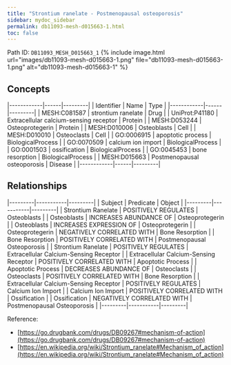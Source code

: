 ```yaml
---
title: "Strontium ranelate - Postmenopausal osteoporosis"
sidebar: mydoc_sidebar
permalink: db11093-mesh-d015663-1.html
toc: false 
---
```



Path ID: `DB11093_MESH_D015663_1`
{% include image.html url="images/db11093-mesh-d015663-1.png" file="db11093-mesh-d015663-1.png" alt="db11093-mesh-d015663-1" %}

## Concepts

|------------|------|---------|
| Identifier | Name | Type    |
|------------|------|---------|
| MESH:C081587 | strontium ranelate | Drug |
| UniProt:P41180 | Extracellular calcium-sensing receptor | Protein |
| MESH:D053244 | Osteoprotegerin | Protein |
| MESH:D010006 | Osteoblasts | Cell |
| MESH:D010010 | Osteoclasts | Cell |
| GO:0006915 | apoptotic process | BiologicalProcess |
| GO:0070509 | calcium ion import | BiologicalProcess |
| GO:0001503 | ossification | BiologicalProcess |
| GO:0045453 | bone resorption | BiologicalProcess |
| MESH:D015663 | Postmenopausal osteoporosis | Disease |
|------------|------|---------|

## Relationships

|---------|-----------|---------|
| Subject | Predicate | Object  |
|---------|-----------|---------|
| Strontium Ranelate | POSITIVELY REGULATES | Osteoblasts |
| Osteoblasts | INCREASES ABUNDANCE OF | Osteoprotegerin |
| Osteoblasts | INCREASES EXPRESSION OF | Osteoprotegerin |
| Osteoprotegerin | NEGATIVELY CORRELATED WITH | Bone Resorption |
| Bone Resorption | POSITIVELY CORRELATED WITH | Postmenopausal Osteoporosis |
| Strontium Ranelate | POSITIVELY REGULATES | Extracellular Calcium-Sensing Receptor |
| Extracellular Calcium-Sensing Receptor | POSITIVELY CORRELATED WITH | Apoptotic Process |
| Apoptotic Process | DECREASES ABUNDANCE OF | Osteoclasts |
| Osteoclasts | POSITIVELY CORRELATED WITH | Bone Resorption |
| Extracellular Calcium-Sensing Receptor | POSITIVELY REGULATES | Calcium Ion Import |
| Calcium Ion Import | POSITIVELY CORRELATED WITH | Ossification |
| Ossification | NEGATIVELY CORRELATED WITH | Postmenopausal Osteoporosis |
|---------|-----------|---------|

Reference: 
  - [https://go.drugbank.com/drugs/DB09267#mechanism-of-action](https://go.drugbank.com/drugs/DB09267#mechanism-of-action)
  - [https://en.wikipedia.org/wiki/Strontium_ranelate#Mechanism_of_action](https://en.wikipedia.org/wiki/Strontium_ranelate#Mechanism_of_action)
